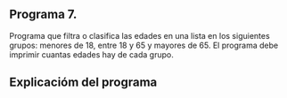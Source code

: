## Programa 7.
Programa que filtra o clasifica las edades en una lista en los siguientes grupos: menores de 18, entre 18 y 65 y mayores de 65. El programa debe imprimir cuantas edades hay de cada grupo.

## Explicacióm del programa
